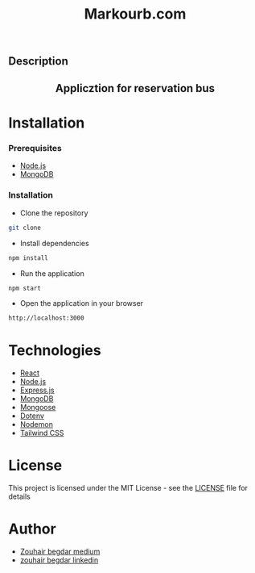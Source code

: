 <h1 align="center">
Markourb.com
<br>
<br>


</h1>

## Description

<h2 align="center">Applicztion for reservation bus </h2>


# Installation

### Prerequisites

- [Node.js](https://nodejs.org/en/download/)
- [MongoDB](https://www.mongodb.com/download-center/community)

### Installation

- Clone the repository

```bash
git clone
```

- Install dependencies

```bash
npm install
```

- Run the application

```bash
npm start
```

- Open the application in your browser

```bash
http://localhost:3000
```


# Technologies

- [React](https://reactjs.org/)
- [Node.js](https://nodejs.org/en/)
- [Express.js](https://expressjs.com/)
- [MongoDB](https://www.mongodb.com/)
- [Mongoose](https://mongoosejs.com/)
- [Dotenv](https://www.npmjs.com/package/dotenv)
- [Nodemon](https://www.npmjs.com/package/nodemon)
- [Tailwind CSS](https://tailwindcss.com/)

# License

This project is licensed under the MIT License - see the [LICENSE](LICENSE) file for details

# Author

- [Zouhair begdar medium](https://medium.com/@begdar8zouhair)
- [zouhair begdar linkedin](https://www.linkedin.com/in/zouhair-begdar)




